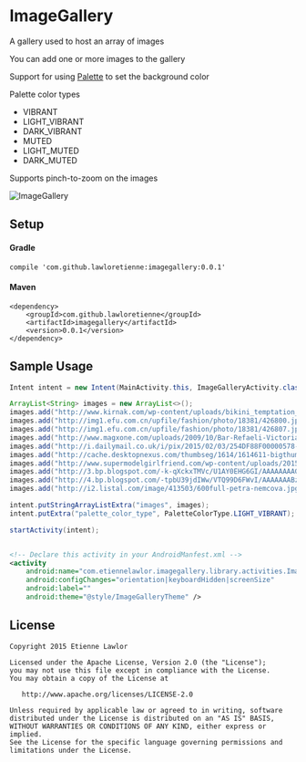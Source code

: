# ImageGallery
A gallery used to host an array of images

You can add one or more images to the gallery

Support for using <a href="https://developer.android.com/intl/zh-cn/reference/android/support/v7/graphics/Palette.html">Palette</a> to set the background color

Palette color types
 - VIBRANT
 - LIGHT_VIBRANT
 - DARK_VIBRANT
 - MUTED
 - LIGHT_MUTED
 - DARK_MUTED

Supports pinch-to-zoom on the images

![ImageGallery](https://raw.githubusercontent.com/lawloretienne/ImageGallery/master/images/ImageGallery_Screenshot.png)

## Setup

#### Gradle

`compile 'com.github.lawloretienne:imagegallery:0.0.1'`

#### Maven
```
<dependency>
    <groupId>com.github.lawloretienne</groupId>
    <artifactId>imagegallery</artifactId>
    <version>0.0.1</version>
</dependency>
```

## Sample Usage

```java
Intent intent = new Intent(MainActivity.this, ImageGalleryActivity.class);

ArrayList<String> images = new ArrayList<>();
images.add("http://www.kirnak.com/wp-content/uploads/bikini_temptation_02.jpg");
images.add("http://img1.efu.com.cn/upfile/fashion/photo/18381/426800.jpg");
images.add("http://img1.efu.com.cn/upfile/fashion/photo/18381/426807.jpg");
images.add("http://www.magxone.com/uploads/2009/10/Bar-Refaeli-Victorias-Secret-Swimsuit-3.jpg");
images.add("http://i.dailymail.co.uk/i/pix/2015/02/03/254DF88F00000578-0-Gigi_Hadid_s_latest_campaign_images_for_Australian_swimwear_bran-m-96_1422981085166.jpg");
images.add("http://cache.desktopnexus.com/thumbseg/1614/1614611-bigthumbnail.jpg");
images.add("http://www.supermodelgirlfriend.com/wp-content/uploads/2015/01/nina-agdal-banana-moon-swimwear-black-bikini-supermodel-girlfriend-adam-dunlap.jpg");
images.add("http://3.bp.blogspot.com/-k-qXckxTMVc/U1AY0EHG6GI/AAAAAAAAGpg/669lFJfmkbU/s1600/Bregje-Heinen-swimwear-03.jpg");
images.add("http://4.bp.blogspot.com/-tpbU39jdIWw/VTQ99D6FWvI/AAAAAAABzGM/pKWEKiKXDvE/s1600/5_Zoe_PinkBridgestone_9489.jpg");
images.add("http://i2.listal.com/image/413503/600full-petra-nemcova.jpg");

intent.putStringArrayListExtra("images", images);
intent.putExtra("palette_color_type", PaletteColorType.LIGHT_VIBRANT);

startActivity(intent);
```

```xml

<!-- Declare this activity in your AndroidManfest.xml -->
<activity
    android:name="com.etiennelawlor.imagegallery.library.activities.ImageGalleryActivity"
    android:configChanges="orientation|keyboardHidden|screenSize"
    android:label=""
    android:theme="@style/ImageGalleryTheme" />
```

## License

```
Copyright 2015 Etienne Lawlor

Licensed under the Apache License, Version 2.0 (the "License");
you may not use this file except in compliance with the License.
You may obtain a copy of the License at

   http://www.apache.org/licenses/LICENSE-2.0

Unless required by applicable law or agreed to in writing, software
distributed under the License is distributed on an "AS IS" BASIS,
WITHOUT WARRANTIES OR CONDITIONS OF ANY KIND, either express or implied.
See the License for the specific language governing permissions and
limitations under the License.
```
